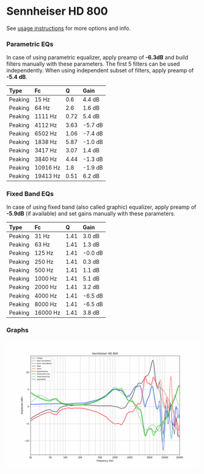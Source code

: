 # Sennheiser HD 800
See [usage instructions](https://github.com/jaakkopasanen/AutoEq#usage) for more options and info.

### Parametric EQs
In case of using parametric equalizer, apply preamp of **-6.3dB** and build filters manually
with these parameters. The first 5 filters can be used independently.
When using independent subset of filters, apply preamp of **-5.4 dB**.

| Type    | Fc       |    Q | Gain    |
|:--------|:---------|:-----|:--------|
| Peaking | 15 Hz    | 0.6  | 4.4 dB  |
| Peaking | 64 Hz    | 2.6  | 1.6 dB  |
| Peaking | 1111 Hz  | 0.72 | 5.4 dB  |
| Peaking | 4112 Hz  | 3.63 | -5.7 dB |
| Peaking | 6502 Hz  | 1.06 | -7.4 dB |
| Peaking | 1838 Hz  | 5.87 | -1.0 dB |
| Peaking | 3417 Hz  | 3.07 | 1.4 dB  |
| Peaking | 3840 Hz  | 4.44 | -1.3 dB |
| Peaking | 10916 Hz | 1.8  | -1.9 dB |
| Peaking | 19413 Hz | 0.51 | 6.2 dB  |

### Fixed Band EQs
In case of using fixed band (also called graphic) equalizer, apply preamp of **-5.9dB**
(if available) and set gains manually with these parameters.

| Type    | Fc       |    Q | Gain    |
|:--------|:---------|:-----|:--------|
| Peaking | 31 Hz    | 1.41 | 3.0 dB  |
| Peaking | 63 Hz    | 1.41 | 1.3 dB  |
| Peaking | 125 Hz   | 1.41 | -0.0 dB |
| Peaking | 250 Hz   | 1.41 | 0.3 dB  |
| Peaking | 500 Hz   | 1.41 | 1.1 dB  |
| Peaking | 1000 Hz  | 1.41 | 5.1 dB  |
| Peaking | 2000 Hz  | 1.41 | 3.2 dB  |
| Peaking | 4000 Hz  | 1.41 | -6.5 dB |
| Peaking | 8000 Hz  | 1.41 | -6.5 dB |
| Peaking | 16000 Hz | 1.41 | 3.8 dB  |

### Graphs
![](./Sennheiser%20HD%20800.png)